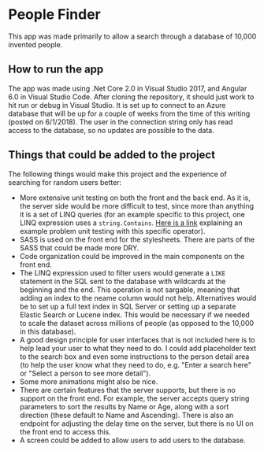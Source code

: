 ﻿# People Finder

This app was made primarily to allow a search through a database of 10,000 invented people.

## How to run the app

The app was made using .Net Core 2.0 in Visual Studio 2017, and Angular 6.0 in Visual Studio Code. After cloning the repository, it should just work to hit run or debug in Visual Studio. It is set up to connect to an Azure database that will be up for a couple of weeks from the time of this writing (posted on 6/1/2018). The user in the connection string only has read access to the database, so no updates are possible to the data.

## Things that could be added to the project

The following things would make this project and the experience of searching for random users better:

- More extensive unit testing on both the front and the back end. As it is, the server side would be more difficult to test, since more than anything it is a set of LINQ queries (for an example specific to this project, one LINQ expression uses a `string.Contains`. [Here is a link](https://odetocode.com/blogs/scott/archive/2010/07/07/unit-tests-and-linq-queries.aspx) explaining an example problem unit testing with this specific operator).
- SASS is used on the front end for the stylesheets. There are parts of the SASS that could be made more DRY.
- Code organization could be improved in the main components on the front end.
- The LINQ expression used to filter users would generate a `LIKE` statement in the SQL sent to the database with wildcards at the beginning and the end. This operation is not sargable, meaning that adding an index to the neame column would not help. Alternatives would be to set up a full text index in SQL Server or setting up a separate Elastic Search or Lucene index. This would be necessary if we needed to scale the dataset across millions of people (as opposed to the 10,000 in this database).
- A good design principle for user interfaces that is not included here is to help lead your user to what they need to do. I could add placeholder text to the search box and even some instructions to the person detail area (to help the user know what they need to do, e.g. "Enter a search here" or "Select a person to see more detail").
- Some more animations might also be nice.
- There are certain features that the server supports, but there is no support on the front end. For example, the server accepts query string parameters to sort the results by Name or Age, along with a sort direction (these default to Name and Ascending). There is also an endpoint for adjusting the delay time on the server, but there is no UI on the front end to access this.
- A screen could be added to allow users to add users to the database.
